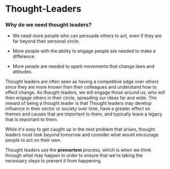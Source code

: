 # Thought-Leaders

### Why do we need thought leaders?

- We need more people who can persuade others to act, even if they are far beyond their personal circle.

- More people with the ability to engage people are needed to make a difference.

- More people are needed to spark movements that change laws and attitudes.


Thought leaders are often seen as having a competitive edge over others since they are more known than their colleagues and understand how to effect change. As thought leaders, we will engage those around us, who will then engage others in their circle, spreading our ideas far and wide. The reward of being a thought leader is that Thought leaders may develop influence in their sector or society over time, have a greater effect on themes and causes that are important to them, and typically leave a legacy that is important to them.


While it's easy to get caught up in the next problem that arises, thought leaders must look beyond tomorrow and consider what would encourage people to act on their own.

Thought leaders use the **premortem** process, which is when we think through what may happen in order to ensure that we're taking the necessary steps to prevent it from happening.
